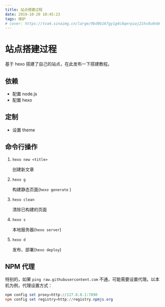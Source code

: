 ```yaml
---
title: 站点搭建过程
date: 2019-10-20 10:45:23
tags: 维护
# cover: https://tva4.sinaimg.cn/large/9bd9b167gy1g4c8qerpiwj21hc0u0nb6.jpg
---
```


# 站点搭建过程

基于 hexo 搭建了自己的站点，在此发布一下搭建教程。
<!--more-->

## 依赖

+ 配置 node.js
+ 配置 hexo


## 定制
+ 设置 theme


## 命令行操作

1. `hexo new <title>`

   创建新文章
   
2. `hexo g`

   构建静态页面(`hexo generate` )

3. `hexo clean`

   清除已构建的页面

4. `hexo s`

   本地服务器(`hexo server`)

5. `hexo d`

   发布、部署(`hexo deploy`)

## NPM 代理

特别的，如果 `ping raw.githubusercontent.com` 不通，可能需要设置代理。以本机为例，代理设置方式：

```ps1
npm config set proxy=http://127.0.0.1:7890
npm config set registry=http://registry.npmjs.org
```